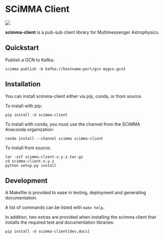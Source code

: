 SCiMMA Client
=============

![](https://github.com/scimma/client_library/workflows/build/badge.svg)

**scimma-client** is a pub-sub client library for Multimessenger Astrophysics.

## Quickstart

Publish a GCN to Kafka:

```
scimma publish -b kafka://hostname:port/gcn mygcn.gcn3
```

## Installation

You can install scimma-client either via pip, conda, or from source.

To install with pip:

```
pip install -U scimma-client
```

To install with conda, you must use the channel from the SCiMMA Anaconda organization:

```
conda install --channel scimma scimma-client
```

To install from source:

```
tar -xzf scimma-client-x.y.z.tar.gz
cd scimma-client-x.y.z
python setup.py install
```

## Development

A Makefile is provided to ease in testing, deployment and generating documentation.

A list of commands can be listed with `make help`.

In addition, two extras are provided when installing the scimma client that installs
the required test and documentation libraries:

```
pip install -U scimma-client[dev,docs]
```
